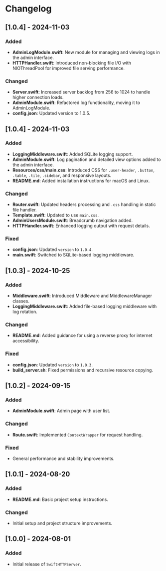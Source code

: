 
# Changelog

## [1.0.4] - 2024-11-03
### Added
- **AdminLogModule.swift**: New module for managing and viewing logs in the admin interface.
- **HTTPHandler.swift**: Introduced non-blocking file I/O with NIOThreadPool for improved file serving performance.

### Changed
- **Server.swift**: Increased server backlog from 256 to 1024 to handle higher connection loads.
- **AdminModule.swift**: Refactored log functionality, moving it to AdminLogModule.
- **config.json**: Updated version to 1.0.5.

## [1.0.4] - 2024-11-03
### Added
- **LoggingMiddleware.swift**: Added SQLite logging support.
- **AdminModule.swift**: Log pagination and detailed view options added to the admin interface.
- **Resources/css/main.css**: Introduced CSS for `.user-header`, `.button`, `.table`, `.tile`, `.sidebar`, and responsive layouts.
- **README.md**: Added installation instructions for macOS and Linux.

### Changed
- **Router.swift**: Updated headers processing and `.css` handling in static file handler.
- **Template.swift**: Updated to use `main.css`.
- **AdminUsersModule.swift**: Breadcrumb navigation added.
- **HTTPHandler.swift**: Enhanced logging output with request details.

### Fixed
- **config.json**: Updated `version` to `1.0.4`.
- **main.swift**: Switched to SQLite-based logging middleware.

## [1.0.3] - 2024-10-25
### Added
- **Middleware.swift**: Introduced Middleware and MiddlewareManager classes.
- **LoggingMiddleware.swift**: Added file-based logging middleware with log rotation.

### Changed
- **README.md**: Added guidance for using a reverse proxy for internet accessibility.

### Fixed
- **config.json**: Updated `version` to `1.0.3`.
- **build_server.sh**: Fixed permissions and recursive resource copying.

## [1.0.2] - 2024-09-15
### Added
- **AdminModule.swift**: Admin page with user list.

### Changed
- **Route.swift**: Implemented `ContextWrapper` for request handling.

### Fixed
- General performance and stability improvements.

## [1.0.1] - 2024-08-20
### Added
- **README.md**: Basic project setup instructions.

### Changed
- Initial setup and project structure improvements.

## [1.0.0] - 2024-08-01
### Added
- Initial release of `SwiftHTTPServer`.
